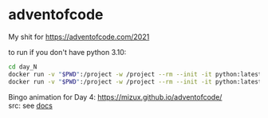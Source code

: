 # adventofcode
My shit for https://adventofcode.com/2021

to run if you don't have python 3.10:
```sh
cd day_N
docker run -v "$PWD":/project -w /project --rm --init -it python:latest python first.py
docker run -v "$PWD":/project -w /project --rm --init -it python:latest python second.py
```

Bingo animation for Day 4: https://mizux.github.io/adventofcode/<br>
src: see [docs](docs)
